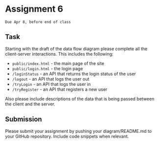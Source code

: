 # Assignment 6
`Due Apr 8, before end of class`

## Task

Starting with the draft of the data flow diagram please complete all the client-server interactions. This includes the following:
- `public/index.html` - the main page of the site
- `public/login.html` - the login page
- `/loginStatus` - an API that returns the login status of the user
- `/logout` - an API that logs the user out
- `/tryLogin` - an API that logs the user in
- `/tryRegister` - an API that registers a new user

Also please include descriptions of the data that is being passed between the client and the server.

## Submission

Please submit your assignment by pushing your diagram/README.md to your GitHub repository. Include code snippets when relevant.
